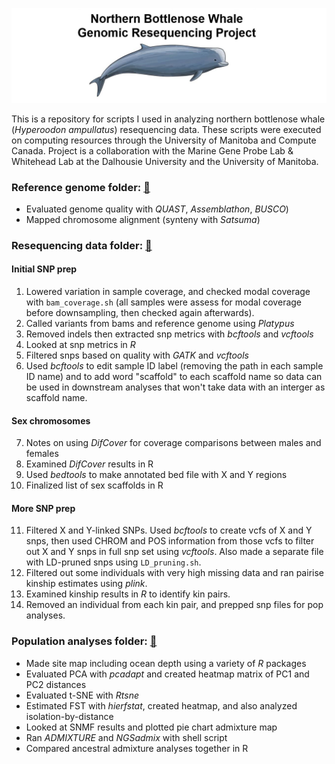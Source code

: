 ![Logo](https://github.com/edegreef/NBW-resequencing/blob/main/NBW-cartoon-forgit.JPG)

This is a repository for scripts I used in analyzing northern bottlenose whale (*Hyperoodon ampullatus*) resequencing data. These scripts were executed on computing resources through the University of Manitoba and Compute Canada. Project is a collaboration with the Marine Gene Probe Lab & Whitehead Lab at the Dalhousie University and the University of Manitoba.
<br/>
### Reference genome folder: [:file_folder:](https://github.com/edegreef/NBW-resequencing/tree/main/reference_genome)
* Evaluated genome quality with *QUAST*, *Assemblathon*, *BUSCO*)
* Mapped chromosome alignment (synteny with *Satsuma*)

### Resequencing data folder: [:file_folder:](https://github.com/edegreef/NBW-resequencing/tree/main/resequencing_data)
#### Initial SNP prep
01. Lowered variation in sample coverage, and checked modal coverage with `bam_coverage.sh` (all samples were assess for modal coverage before downsampling, then checked again afterwards).
02. Called variants from bams and reference genome using *Platypus*
03. Removed indels then extracted snp metrics with *bcftools* and *vcftools*
04. Looked at snp metrics in *R*
05. Filtered snps based on quality with *GATK* and *vcftools*
06. Used *bcftools* to edit sample ID label (removing the path in each sample ID name) and to add word "scaffold" to each scaffold name so data can be used in downstream analyses that won't take data with an interger as scaffold name.
#### Sex chromosomes
07. Notes on using *DifCover* for coverage comparisons between males and females
08. Examined *DifCover* results in R
09. Used *bedtools* to make annotated bed file with X and Y regions 
10. Finalized list of sex scaffolds in R
#### More SNP prep
11. Filtered X and Y-linked SNPs. Used *bcftools* to create vcfs of X and Y snps, then used CHROM and POS information from those vcfs to filter out X and Y snps in full snp set using *vcftools*. Also made a separate file with LD-pruned snps using `LD_pruning.sh`.
12. Filtered out some individuals with very high missing data and ran pairise kinship estimates using *plink*.
13. Examined kinship results in *R* to identify kin pairs.
14. Removed an individual from each kin pair, and prepped snp files for pop analyses. 

### Population analyses folder: [:file_folder:](https://github.com/edegreef/NBW-resequencing/tree/main/pop_analyses)
* Made site map including ocean depth using a variety of *R* packages
* Evaluated PCA with *pcadapt* and created heatmap matrix of PC1 and PC2 distances
* Evaluated t-SNE with *Rtsne*
* Estimated FST with *hierfstat*, created heatmap, and also analyzed isolation-by-distance
* Looked at SNMF results and plotted pie chart admixture map
* Ran *ADMIXTURE* and *NGSadmix* with shell script
* Compared ancestral admixture analyses together in R
